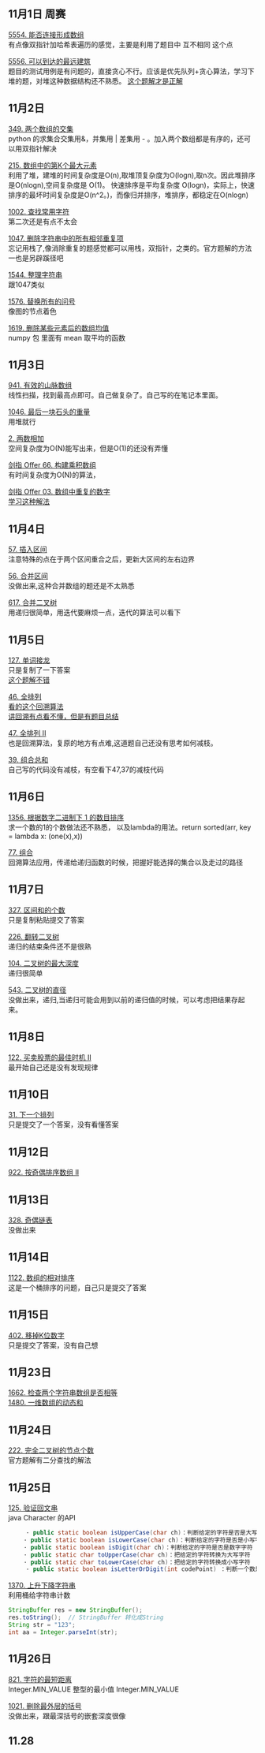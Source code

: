 ## 11月1日  周赛

[5554. 能否连接形成数组](https://leetcode-cn.com/problems/check-array-formation-through-concatenation/)  
有点像双指针加哈希表遍历的感觉，主要是利用了题目中  互不相同  这个点  

 [5556. 可以到达的最远建筑](https://leetcode-cn.com/problems/furthest-building-you-can-reach/)  
题目的测试用例是有问题的，直接贪心不行。应该是优先队列+贪心算法，学习下堆的题，对堆这种数据结构还不熟悉。
[这个题解才是正解](https://leetcode-cn.com/problems/furthest-building-you-can-reach/solution/ke-yi-dao-da-de-zui-yuan-jian-zhu-by-zerotrac2/)  

## 11月2日  
[349. 两个数组的交集](https://leetcode-cn.com/problems/intersection-of-two-arrays/)  
python 的求集合交集用&，并集用 |  差集用 - 。加入两个数组都是有序的，还可以用双指针解决  

[215. 数组中的第K个最大元素](https://leetcode-cn.com/problems/kth-largest-element-in-an-array/)  
利用了堆，建堆的时间复杂度是O(n),取堆顶复杂度为O(logn),取n次。因此堆排序是O(nlogn),空间复杂度是 O(1)。 快速排序是平均复杂度 O(logn)，实际上，快速排序的最坏时间复杂度是O(n^2。)，而像归并排序，堆排序，都稳定在O(nlogn)  

[1002. 查找常用字符](https://leetcode-cn.com/problems/find-common-characters/)  
第二次还是有点不太会  

[1047. 删除字符串中的所有相邻重复项](https://leetcode-cn.com/problems/remove-all-adjacent-duplicates-in-string/)  
忘记用栈了,像消除重复的题感觉都可以用栈，双指针，之类的。官方题解的方法一也是另辟蹊径吧  

[1544. 整理字符串](https://leetcode-cn.com/problems/make-the-string-great/)  
跟1047类似  

[1576. 替换所有的问号](https://leetcode-cn.com/problems/replace-all-s-to-avoid-consecutive-repeating-characters/)  
像图的节点着色  

[1619. 删除某些元素后的数组均值](https://leetcode-cn.com/problems/mean-of-array-after-removing-some-elements/)  
 numpy 包 里面有 mean 取平均的函数  
 
 ## 11月3日  
 
 [941. 有效的山脉数组](https://leetcode-cn.com/problems/valid-mountain-array/)  
 线性扫描，找到最高点即可。自己做复杂了。自己写的在笔记本里面。  
 
 [1046. 最后一块石头的重量](https://leetcode-cn.com/problems/last-stone-weight/)  
 用堆就行  
 
[2. 两数相加](https://leetcode-cn.com/problems/add-two-numbers/)  
空间复杂度为O(N)能写出来，但是O(1)的还没有弄懂  

[剑指 Offer 66. 构建乘积数组](https://leetcode-cn.com/problems/gou-jian-cheng-ji-shu-zu-lcof/)  
有时间复杂度为O(N)的算法，  

[剑指 Offer 03. 数组中重复的数字](https://leetcode-cn.com/problems/shu-zu-zhong-zhong-fu-de-shu-zi-lcof/)  
[学习这种解法](https://leetcode-cn.com/problems/shu-zu-zhong-zhong-fu-de-shu-zi-lcof/solution/yuan-di-zhi-huan-shi-jian-kong-jian-100-by-derrick/)  

## 11月4日  
[57. 插入区间](https://leetcode-cn.com/problems/insert-interval/)  
注意特殊的点在于两个区间重合之后，更新大区间的左右边界   

[56. 合并区间](https://leetcode-cn.com/problems/merge-intervals/)  
没做出来,这种合并数组的题还是不太熟悉  

[617. 合并二叉树](https://leetcode-cn.com/problems/merge-two-binary-trees/)  
用递归很简单，用迭代要麻烦一点，迭代的算法可以看下  

## 11月5日  
[127. 单词接龙](https://leetcode-cn.com/problems/word-ladder/)  
只是复制了一下答案  
[这个题解不错](https://leetcode-cn.com/problems/word-ladder/solution/suan-fa-shi-xian-he-you-hua-javashuang-xiang-bfs23/)  

[46. 全排列](https://leetcode-cn.com/problems/permutations/)  
[看的这个回溯算法](https://labuladong.gitbook.io/algo/suan-fa-si-wei-xi-lie/3.1-hui-su-suan-fa-dfs-suan-fa-xi-lie/hui-su-suan-fa-xiang-jie-xiu-ding-ban)  
[讲回溯有点看不懂，但是有题目总结](https://leetcode-cn.com/problems/permutations/solution/hui-su-suan-fa-python-dai-ma-java-dai-ma-by-liweiw/)  

[47. 全排列 II](https://leetcode-cn.com/problems/permutations-ii/)  
也是回溯算法，复原的地方有点难,这道题自己还没有思考如何减枝。  

[39. 组合总和](https://leetcode-cn.com/problems/combination-sum/)  
自己写的代码没有减枝，有空看下47,37的减枝代码  

## 11月6日  

[1356. 根据数字二进制下 1 的数目排序](https://leetcode-cn.com/problems/sort-integers-by-the-number-of-1-bits/)  
求一个数的1的个数做法还不熟悉， 以及lambda的用法。return sorted(arr, key = lambda x: (one(x),x))  

[77. 组合](https://leetcode-cn.com/problems/combinations/)  
回溯算法应用，传递给递归函数的时候，把握好能选择的集合以及走过的路径  

## 11月7日  
[327. 区间和的个数](https://leetcode-cn.com/problems/count-of-range-sum/)  
只是复制粘贴提交了答案  

[226. 翻转二叉树](https://leetcode-cn.com/problems/invert-binary-tree/)  
递归的结束条件还不是很熟  

[104. 二叉树的最大深度](https://leetcode-cn.com/problems/maximum-depth-of-binary-tree/)  
递归很简单  

[543. 二叉树的直径](https://leetcode-cn.com/problems/diameter-of-binary-tree/)  
没做出来，递归,当递归可能会用到以前的递归值的时候，可以考虑把结果存起来。  

## 11月8日  
[122. 买卖股票的最佳时机 II](https://leetcode-cn.com/problems/best-time-to-buy-and-sell-stock-ii/)  
最开始自己还是没有发现规律  

## 11月10日  
[31. 下一个排列](https://leetcode-cn.com/problems/next-permutation/)  
只是提交了一个答案，没有看懂答案  

## 11月12日  
[922. 按奇偶排序数组 II](https://leetcode-cn.com/problems/sort-array-by-parity-ii/)  

## 11月13日  
[328. 奇偶链表](https://leetcode-cn.com/problems/odd-even-linked-list/)  
没做出来  

## 11月14日  
[1122. 数组的相对排序](https://leetcode-cn.com/problems/relative-sort-array/)  
这是一个桶排序的问题，自己只是提交了答案  

## 11月15日  
[402. 移掉K位数字](https://leetcode-cn.com/problems/remove-k-digits/)  
只是提交了答案，没有自己想

## 11月23日  
[1662. 检查两个字符串数组是否相等](https://leetcode-cn.com/problems/check-if-two-string-arrays-are-equivalent/)  
[1480. 一维数组的动态和](https://leetcode-cn.com/problems/running-sum-of-1d-array/)  

## 11月24日  
[222. 完全二叉树的节点个数](https://leetcode-cn.com/problems/count-complete-tree-nodes/)  
官方题解有二分查找的解法

## 11月25日  
[125. 验证回文串](https://leetcode-cn.com/problems/valid-palindrome/)  
java Character 的API
```java
     · public static boolean isUpperCase(char ch)：判断给定的字符是否是大写字符       
　　 · public static boolean isLowerCase(char ch)：判断给定的字符是否是小写字符       
　　 · public static boolean isDigit(char ch)：判断给定的字符是否是数字字符       
　　 · public static char toUpperCase(char ch)：把给定的字符转换为大写字符       
　　 · public static char toLowerCase(char ch)：把给定的字符转换成小写字符
     · public static boolean isLetterOrDigit(int codePoint) ：判断一个数是不是字母和数字
```
     
[1370. 上升下降字符串](https://leetcode-cn.com/problems/increasing-decreasing-string/)  
利用桶给字符串计数
```java
StringBuffer res = new StringBuffer();
res.toString();  // StringBuffer 转化成String
String str = "123";
int aa = Integer.parseInt(str);
```

## 11月26日  
[821. 字符的最短距离](https://leetcode-cn.com/problems/shortest-distance-to-a-character/)  
Integer.MIN_VALUE 整型的最小值   Integer.MIN_VALUE 

[1021. 删除最外层的括号](https://leetcode-cn.com/problems/remove-outermost-parentheses/)  
没做出来，跟最深括号的嵌套深度很像  

## 11.28  



























 
 


